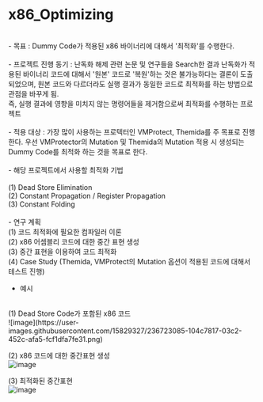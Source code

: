 # x86_Optimizing
<br>
- 목표 : Dummy Code가 적용된 x86 바이너리에 대해서 '최적화'를 수행한다.<br>
<br>
- 프로젝트 진행 동기 : 난독화 해제 관련 논문 및 연구들을 Search한 결과 난독화가 적용된 바이너리 코드에 대해서 '원본' 코드로 '복원'하는 것은 불가능하다는 결론이 도출되었으며, 원본 코드와 다르더라도 실행 결과가 동일한 코드로 최적화를 하는 방법으로 관점을 바꾸게 됨.<br>
즉, 실행 결과에 영향을 미치지 않는 명령어들을 제거함으로써 최적화를 수행하는 프로젝트<br>
<br>
- 적용 대상 : 가장 많이 사용하는 프로텍터인 VMProtect, Themida를 주 목표로 진행한다. 우선 VMProtector의 Mutation 및 Themida의 Mutation 적용 시 생성되는 Dummy Code를 최적화 하는 것을 목표로 한다.<br>
<br>
- 해당 프로젝트에서 사용할 최적화 기법<br><br>
    (1) Dead Store Elimination<br>
    (2) Constant Propagation / Register Propagation<br>
    (3) Constant Folding<br>
<br>
- 연구 계획<br>
    (1) 코드 최적화에 필요한 컴파일러 이론<br>
    (2) x86 어셈블리 코드에 대한 중간 표현 생성<br>
    (3) 중간 표현을 이용하여 코드 최적화<br>
    (4) Case Study (Themida, VMProtect의 Mutation 옵션이 적용된 코드에 대해서 테스트 진행)<br>

- 예시
<br>
(1) Dead Store Code가 포함된 x86 코드<br>
![image](https://user-images.githubusercontent.com/15829327/236723085-104c7817-03c2-452c-afa5-fcf1dfa7fe31.png)
<br>

(2) x86 코드에 대한 중간표현 생성<br>
![image](https://user-images.githubusercontent.com/15829327/236723160-22374843-4206-44ce-b431-5446805cce70.png)
<br>

(3) 최적화된 중간표현<br>
![image](https://user-images.githubusercontent.com/15829327/236723268-f46f354f-7d55-44dc-ba15-f5b3ce3512b9.png)
<br>
